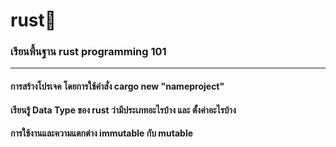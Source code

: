 # rust🦀
### เรียนพื้นฐาน rust programming 101
---
#### การสร้างโปรเจค โดยการใช้คำสั่ง cargo new "nameproject"
#### เรียนรู้ Data Type ของ rust ว่ามีประเภทอะไรบ้าง และ ตั้งค่าอะไรบ้าง 
#### การใช้งานและความแตกต่าง immutable กับ mutable
#### 
